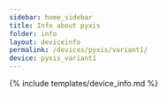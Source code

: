 ```yaml
---
sidebar: home_sidebar
title: Info about pyxis
folder: info
layout: deviceinfo
permalink: /devices/pyxis/variant1/
device: pyxis_variant1
---
```

{% include templates/device_info.md %}
